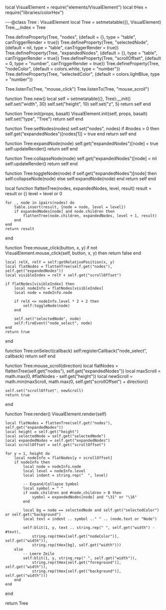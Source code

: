 local VisualElement = require("elements/VisualElement")
local tHex = require("libraries/colorHex")

---@class Tree : VisualElement
local Tree = setmetatable({}, VisualElement)
Tree.__index = Tree

Tree.defineProperty(Tree, "nodes", {default = {}, type = "table", canTriggerRender = true})
Tree.defineProperty(Tree, "selectedNode", {default = nil, type = "table", canTriggerRender = true})
Tree.defineProperty(Tree, "expandedNodes", {default = {}, type = "table", canTriggerRender = true})
Tree.defineProperty(Tree, "scrollOffset", {default = 0, type = "number", canTriggerRender = true})
Tree.defineProperty(Tree, "nodeColor", {default = colors.white, type = "number"})
Tree.defineProperty(Tree, "selectedColor", {default = colors.lightBlue, type = "number"})

Tree.listenTo(Tree, "mouse_click")
Tree.listenTo(Tree, "mouse_scroll")

function Tree.new()
    local self = setmetatable({}, Tree):__init()
    self.set("width", 30)
    self.set("height", 10)
    self.set("z", 5)
    return self
end

function Tree:init(props, basalt)
    VisualElement.init(self, props, basalt)
    self.set("type", "Tree")
    return self
end

function Tree:setNodes(nodes)
    self.set("nodes", nodes)
    if #nodes > 0 then
        self.get("expandedNodes")[nodes[1]] = true
    end
    return self
end

function Tree:expandNode(node)
    self.get("expandedNodes")[node] = true
    self:updateRender()
    return self
end

function Tree:collapseNode(node)
    self.get("expandedNodes")[node] = nil
    self:updateRender()
    return self
end

function Tree:toggleNode(node)
    if self.get("expandedNodes")[node] then
        self:collapseNode(node)
    else
        self:expandNode(node)
    end
    return self
end

local function flattenTree(nodes, expandedNodes, level, result)
    result = result or {}
    level = level or 0

    for _, node in ipairs(nodes) do
        table.insert(result, {node = node, level = level})
        if expandedNodes[node] and node.children then
            flattenTree(node.children, expandedNodes, level + 1, result)
        end
    end
    return result
end

function Tree:mouse_click(button, x, y)
    if not VisualElement.mouse_click(self, button, x, y) then return false end

    local relX, relY = self:getRelativePosition(x, y)
    local flatNodes = flattenTree(self.get("nodes"), self.get("expandedNodes"))
    local visibleIndex = relY + self.get("scrollOffset")

    if flatNodes[visibleIndex] then
        local nodeInfo = flatNodes[visibleIndex]
        local node = nodeInfo.node

        if relX <= nodeInfo.level * 2 + 2 then
            self:toggleNode(node)
        end

        self.set("selectedNode", node)
        self:fireEvent("node_select", node)
    end
    return true
end

function Tree:onSelect(callback)
    self:registerCallback("node_select", callback)
    return self
end

function Tree:mouse_scroll(direction)
    local flatNodes = flattenTree(self.get("nodes"), self.get("expandedNodes"))
    local maxScroll = math.max(0, #flatNodes - self.get("height"))
    local newScroll = math.min(maxScroll, math.max(0, self.get("scrollOffset") + direction))
    
    self.set("scrollOffset", newScroll)
    return true
end

function Tree:render()
    VisualElement.render(self)
    
    local flatNodes = flattenTree(self.get("nodes"), self.get("expandedNodes"))
    local height = self.get("height")
    local selectedNode = self.get("selectedNode")
    local expandedNodes = self.get("expandedNodes")
    local scrollOffset = self.get("scrollOffset")

    for y = 1, height do
        local nodeInfo = flatNodes[y + scrollOffset]
        if nodeInfo then
            local node = nodeInfo.node
            local level = nodeInfo.level
            local indent = string.rep("  ", level)
            
            -- Expand/Collapse Symbol
            local symbol = " "
            if node.children and #node.children > 0 then
                symbol = expandedNodes[node] and "\31" or "\16"
            end

            local bg = node == selectedNode and self.get("selectedColor") or self.get("background")
            local text = indent .. symbol .." " .. (node.text or "Node")
            
            self:blit(1, y, text .. string.rep(" ", self.get("width") - #text),
                string.rep(tHex[self.get("nodeColor")], self.get("width")),
                string.rep(tHex[bg], self.get("width")))
        else
            -- Leere Zeile
            self:blit(1, y, string.rep(" ", self.get("width")),
                string.rep(tHex[self.get("foreground")], self.get("width")),
                string.rep(tHex[self.get("background")], self.get("width")))
        end
    end
end

return Tree
